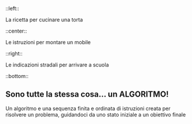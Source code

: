 ::left::
<mdi-cake-variant size="30"/>
<div class="text-7"> La ricetta per cucinare una torta </div>

::center::
<v-click>
<mdi-tools size="30"/>
<div class="text-7">Le istruzioni per montare un mobile</div>
</v-click>

::right::
<v-click>
<mdi-directions size="30"/>
<div class="text-7">Le indicazioni stradali per arrivare a scuola</div>
</v-click>

::bottom::
<h2>
<v-click>Sono tutte la stessa cosa... </v-click><v-click>un <Alert strong>ALGORITMO</Alert>!</v-click>
</h2>

<v-click>
Un algoritmo e una sequenza finita e ordinata di istruzioni creata per risolvere un problema, guidandoci da uno stato iniziale a un obiettivo finale
</v-click>
